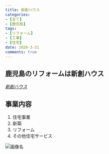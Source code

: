 ```yaml
---
title: 新創ハウス
categories:
- [全て]
- [鹿児島]
tags:
- [リフォーム]
- [工事]
- [住宅]
date: 2020-3-31
comments: true
---
```

<!-- ここから記事を書く -->
## 鹿児島のリフォームは新創ハウス
*[新創ハウス](https://shinsou-kagoshima.com/)*

## 事業内容
1. 住宅事業
2. 新築
3. リフォーム
4. その他住宅サービス

![画像名](\blog\source\img\tree.jpg "img")







